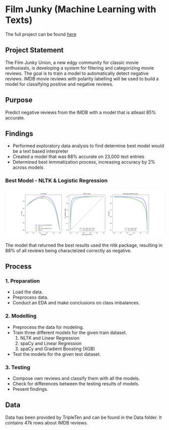 # Film Junky (Machine Learning with Texts)

The full project can be found [here](film-junky.ipynb)

## Project Statement

The Film Junky Union, a new edgy community for classic movie enthusiasts, is developing a system for filtering and categorizing movie reviews. The goal is to train a model to automatically detect negative reviews. IMDB movie reviews with polarity labelling will be used to build a model for classifying positive and negative reviews.

## Purpose 

Predict negative reviews from the IMDB with a model that is atleast 85% accurate.

## Findings

- Performed exploratory data analysis to find determine best model would be a text based interpreter
- Created a model that was 88% accurate on 23,000 text entries
- Determined best lemmatization process, increasing accuracy by 2% across models

### Best Model - NLTK & Logistic Regression

![ntlk](pics/nltk_tfidf_lr_results.png)

The model that returned the best results used the nltk package, resulting in 88% of all reviews being characteized correctly as negative.

## Process

### 1. Preparation
- Load the data.
- Preprocess data.
- Conduct an EDA and make conclusions on class imbalances.

### 2. Modelling
- Preprocess the data for modeling.
- Train three different models for the given train dataset.
    1. NLTK and Linear Regression
    2. spaCy and Linear Regression
    3. spaCy and Gradient Boosting (XGB)
- Test the models for the given test dataset.

### 3. Testing
- Compose own reviews and classify them with all the models.
- Check for differences between the testing results of models.
- Present findings.


## Data

Data has been provided by TripleTen and can be found in the Data folder. It contains 47k rows about IMDB reviews.
